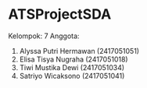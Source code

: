 # ATSProjectSDA

Kelompok: 7
Anggota:
1. Alyssa Putri Hermawan (2417051051)
2. Elisa Tisya Nugraha (2417051018)
3. Tiwi Mustika Dewi (2417051034)
4. Satriyo Wicaksono (2417051041)
